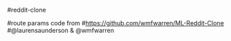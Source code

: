 #reddit-clone

#route params code from
#https://github.com/wmfwarren/ML-Reddit-Clone
#@laurensaunderson & @wmfwarren
